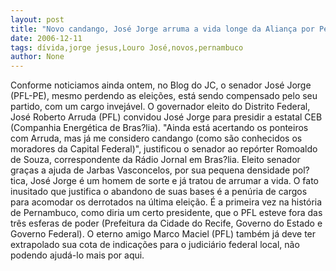 ```yaml
---
layout: post
title: "Novo candango, José Jorge arruma a vida longe da Aliança por Pernambuco"
date: 2006-12-11
tags: dívida,jorge jesus,Louro José,novos,pernambuco
author: None
---
```

Conforme noticiamos ainda ontem, no Blog do JC, o senador José Jorge (PFL-PE), mesmo perdendo as eleições, está sendo compensado pelo seu partido, com um cargo invejável.
O governador eleito do Distrito Federal, José Roberto Arruda (PFL) convidou José Jorge para presidir a estatal CEB (Companhia Energética de Bras?lia).
\"Ainda está acertando os ponteiros com Arruda, mas já me considero candango (como são conhecidos os moradores da Capital Federal)\", justificou o senador ao repórter Romoaldo de Souza, correspondente da Rádio Jornal em Bras?lia. 
Eleito senador graças a ajuda de Jarbas Vasconcelos, por sua pequena densidade pol?tica, José Jorge é um homem de sorte e já tratou de arrumar a vida.
O fato
 inusitado que justifica o abandono de suas bases é a penúria de cargos para acomodar os derrotados na última eleição. É a primeira vez na história de Pernambuco, como diria um certo presidente, que o PFL esteve fora das três esferas de poder (Prefeitura da Cidade do Recife, Governo do Estado e Governo Federal). 
O eterno amigo Marco Maciel (PFL) também já deve ter extrapolado sua cota de indicações para o judiciário federal local, não podendo ajudá-lo mais por aqui. 